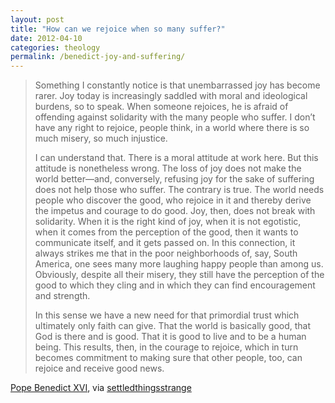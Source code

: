 ```yaml
---
layout: post
title: "How can we rejoice when so many suffer?"
date: 2012-04-10
categories: theology
permalink: /benedict-joy-and-suffering/
---
```


> Something I constantly notice is that unembarrassed joy has become rarer. Joy today is increasingly saddled with moral and ideological burdens, so to speak. When someone rejoices, he is afraid of offending against solidarity with the many people who suffer. I don’t have any right to rejoice, people think, in a world where there is so much misery, so much injustice.
>
> I can understand that. There is a moral attitude at work here. But this attitude is nonetheless wrong. The loss of joy does not make the world better—and, conversely, refusing joy for the sake of suffering does not help those who suffer. The contrary is true. The world needs people who discover the good, who rejoice in it and thereby derive the impetus and courage to do good. Joy, then, does not break with solidarity. When it is the right kind of joy, when it is not egotistic, when it comes from the perception of the good, then it wants to communicate itself, and it gets passed on. In this connection, it always strikes me that in the poor neighborhoods of, say, South America, one sees many more laughing happy people than among us. Obviously, despite all their misery, they still have the perception of the good to which they cling and in which they can find encouragement and strength.
>
> In this sense we have a new need for that primordial trust which ultimately only faith can give. That the world is basically good, that God is there and is good. That it is good to live and to be a human being. This results, then, in the courage to rejoice, which in turn becomes commitment to making sure that other people, too, can rejoice and receive good news.

[Pope Benedict XVI](http://www.amazon.com/dp/0898706408/?tag=ruskircen-20), via [settledthingsstrange](http://settledthingsstrange.tumblr.com/)